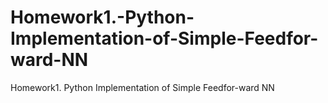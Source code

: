 # Homework1.-Python-Implementation-of-Simple-Feedfor-ward-NN
Homework1. Python Implementation of Simple Feedfor-ward NN
